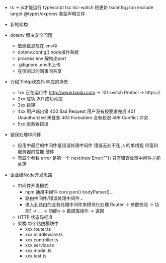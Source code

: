 - ts -> js才能运行
    typescript tsc
    tsc-watch  热更新 
    tsconfig.json  exclude target 
    @types/express 类型声明文件

- 新的架构 
- dotenv 解决安全问题
    - 敏感信息放在.env中
    - dotenv.config()
        node操作系统
    - process.env 解构出port
    - .gitignore .env不上传
    - 在信的过的同事间共享

- 介绍下http状态码 响应的场景
    - 1xx 正在运行中 http://www.baidu.com -> 101 switch Protocl -> https://
    - 2xx 成功 201 成功添加
    - 3xx 跳转
    - 4xx 用户端出错
        400 Bad Request 用户没有按要求完成
        401 Unauthorized 未登录
        403 Forbidden 没有权限
        409 Conflict 冲突
    - 5xx 服务器错误

- 错误处理中间件
    - 应用中最后的中间件是错误处理中间件
        错误无处不在 js 的单线程 带宽和服务器的性能 硬件
    - 有四个参数
        error 是第一个
        next(new Error("")) 只有错误处理中间件才能处理

- 企业级Node开发思路
    - 中间件开发模式
        - npm 通用中间件
            cors json() bodyParser()...
        - 路由中间件/错误处理中间件...
        - 进入到路由的业务处理中间件来模块化处理
            Router -> 参数校验 -> 功能1 -> ... -> 功能n -> 数据库操作 -> 返回
    - HTTP 状态码标准 
    - 架构
        每个路由模块中
        - xxx.router.ts
        - xxx.middleware.ts
        - xxx.controller.ts
        - xxx.service.ts
        - xxx.model.ts
        - xxx.test.ts
        
